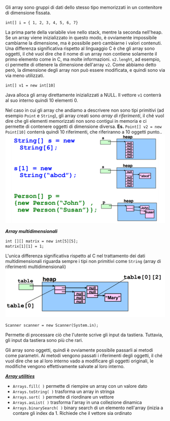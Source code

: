 Gli array sono gruppi di dati dello stesso tipo memorizzati in un contenitore di dimensione fissata.
```
int[] i = { 1, 2, 3, 4, 5, 6, 7}
```
La prima parte della variabile vive nello stack, mentre la seconda nell'heap. Se un array viene inizializzato in questo modo, è ovviamente impossibile cambiarne la dimensione, ma è possibile però cambiarne i valori contenuti.
Una differenza significativa rispetto al linguaggio C è che gli array sono oggetti, il ché vuol dire che il nome di un array non contiene solamente il primo elemento come in C, ma molte informazioni.
``v2.lenght``, ad esempio, ci permette di ottenere la dimensione dell'array ``v2``. Come abbiamo detto però, la dimensione degli array non può essere modificata, e quindi sono via via meno utilizzati.

```
int[] v1 = new int[10]
```
Java alloca gli array direttamente inizializzati a NULL. Il vettore ``v1`` conterrà al suo interno quindi 10 elementi 0.

Nel caso in cui gli array che andiamo a descrivere non sono tipi primitivi (ad esempio ``Point`` e ``String``), gli array creati sono *array di riferimenti*, il ché vuol dire che gli elementi memorizzati non sono contigui in memoria e ci permette di contenere oggetti di dimensione diversa.
**Es.**
``Point[] v2 = new Point[10]`` conterrà quindi 10 riferimenti, che riferiranno a 10 oggetti punto..
![](Images/Pasted%20image%2020240304194545.png)

***Array multidimensionali***
```
int [][] matrix = new int[5][5];
matrix[1][1] = 1;
```
L'unica differenza significativa rispetto al C nel trattamento dei dati multidimensionali riguarda sempre i tipi non primitivi come ``String`` (array di riferimenti multidimensionali)
![](Images/Pasted%20image%2020240304194604.png)

```
Scanner scanner = new Scanner(System.in);
```
Permette di processare ciò che l'utente scrive gli input da tastiera. Tuttavia, gli input da tastiera sono più che rari.

Gli array sono oggetti, quindi è ovviamente possibile passarli ai metodi come parametri. Ai metodi vengono passati i riferimenti degli oggetti, il ché vuol dire che se al loro interno vado a modificare gli oggetti originali, le modifiche vengono effettivamente salvate al loro interno.

***[Array utilities](https://docs.oracle.com/en/java/javase/21/docs/api/java.base/java/util/Arrays.html)***
- ``Arrays.fill( )`` permette di riempire un array con un valore dato
- ``Arrays.toString( )`` trasforma un array in stringa
- ``Arrays.sort( )`` permette di riordinare un vettore
- ``Arrays.asList( )`` trasforma l'array in una collezione dinamica
- ``Arrays.binarySearch( )`` binary search di un elemento nell'array (inizia a contare gli index da 1. Richiede che il vettore sia ordinato